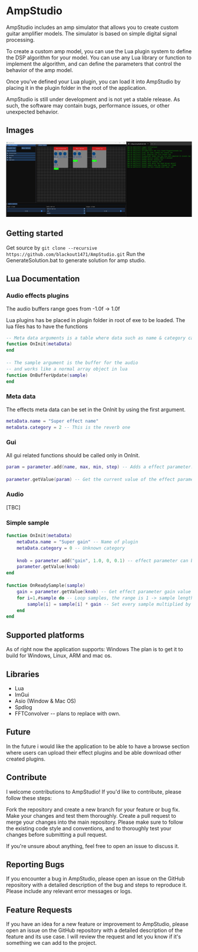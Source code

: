 # AmpStudio
AmpStudio includes an amp simulator that allows you to create custom guitar amplifier models. The simulator is based on simple digital signal processing.

To create a custom amp model, you can use the Lua plugin system to define the DSP algorithm for your model. You can use any Lua library or function to implement the algorithm, and can define the parameters that control the behavior of the amp model.

Once you've defined your Lua plugin, you can load it into AmpStudio by placing it in the plugin folder in the root of the application.

AmpStudio is still under development and is not yet a stable release. As such, the software may contain bugs, performance issues, or other unexpected behavior.

## Images
![Alt text](git-resources/preview-1.png "Connected device and plugin window")

## Getting started
Get source by ```git clone --recursive https://github.com/blackout1471/AmpStudio.git```
Run the GenerateSolution.bat to generate solution for amp studio.

## Lua Documentation
### Audio effects plugins
The audio buffers range goes from -1.0f -> 1.0f

Lua plugins has be placed in plugin folder in root of exe to be loaded.
The lua files has to have the functions
```lua
-- Meta data arguments is a table where data such as name & category can be set.
function OnInit(metaData)
end

-- The sample argument is the buffer for the audio
-- and works like a normal array object in lua
function OnBufferUpdate(sample)
end
```
### Meta data
The effects meta data can be set in the OnInit by using the first argument.
```lua
metaData.name = "Super effect name"
metaData.category = 2 -- This is the reverb one
```

### Gui
All gui related functions should be called only in OnInit.
```lua
param = parameter.add(name, max, min, step) -- Adds a effect parameter.

parameter.getValue(param) -- Get the current value of the effect parameter.
```
### Audio
[TBC]

### Simple sample
```lua
function OnInit(metaData)
    metaData.name = "Super gain" -- Name of plugin
    metaData.category = 0 -- Unknown category

    knob = parameter.add("gain", 1.0, 0, 0.1) -- effect parameter can be queried later for value
    parameter.getValue(knob)
end

function OnReadySample(sample)
    gain = parameter.getValue(knob) -- Get effect parameter gain value
    for i=1,#sample do -- Loop samples, the range is 1 -> sample length
        sample[i] = sample[i] * gain -- Set every sample multiplied by gain
    end
end
```

## Supported platforms
As of right now the application supports: Windows
The plan is to get it to build for Windows, Linux, ARM and mac os.

## Libraries
* Lua
* ImGui
* Asio (Window & Mac OS)
* Spdlog
* FFTConvolver -- plans to replace with own.

## Future
In the future i would like the application to be able to have a browse section where users can upload their effect plugins and be able download other created plugins.

## Contribute
I welcome contributions to AmpStudio! If you'd like to contribute, please follow these steps:

Fork the repository and create a new branch for your feature or bug fix.
Make your changes and test them thoroughly.
Create a pull request to merge your changes into the main repository.
Please make sure to follow the existing code style and conventions, and to thoroughly test your changes before submitting a pull request.

If you're unsure about anything, feel free to open an issue to discuss it.

## Reporting Bugs
If you encounter a bug in AmpStudio, please open an issue on the GitHub repository with a detailed description of the bug and steps to reproduce it. Please include any relevant error messages or logs.

## Feature Requests
If you have an idea for a new feature or improvement to AmpStudio, please open an issue on the GitHub repository with a detailed description of the feature and its use case. I will review the request and let you know if it's something we can add to the project.
